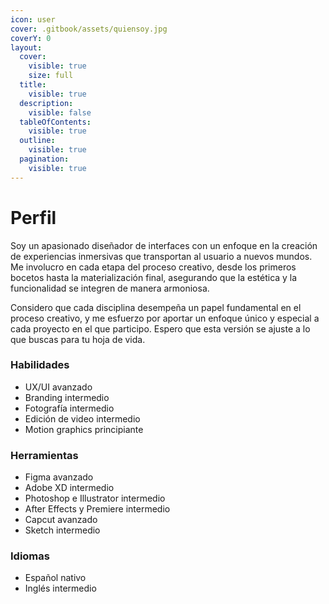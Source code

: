 ```yaml
---
icon: user
cover: .gitbook/assets/quiensoy.jpg
coverY: 0
layout:
  cover:
    visible: true
    size: full
  title:
    visible: true
  description:
    visible: false
  tableOfContents:
    visible: true
  outline:
    visible: true
  pagination:
    visible: true
---
```


# Perfil

Soy un apasionado diseñador de interfaces con un enfoque en la creación de experiencias inmersivas que transportan al usuario a nuevos mundos. Me involucro en cada etapa del proceso creativo, desde los primeros bocetos hasta la materialización final, asegurando que la estética y la funcionalidad se integren de manera armoniosa.&#x20;

Considero que cada disciplina desempeña un papel fundamental en el proceso creativo, y me esfuerzo por aportar un enfoque único y especial a cada proyecto en el que participo. Espero que esta versión se ajuste a lo que buscas para tu hoja de vida.

### Habilidades

* UX/UI avanzado
* Branding intermedio
* Fotografía intermedio
* Edición de video intermedio
* Motion graphics principiante

### Herramientas

* Figma avanzado
* Adobe XD intermedio
* Photoshop e Illustrator intermedio
* After Effects y Premiere intermedio
* Capcut avanzado
* Sketch intermedio

### Idiomas

* Español nativo
* Inglés intermedio





